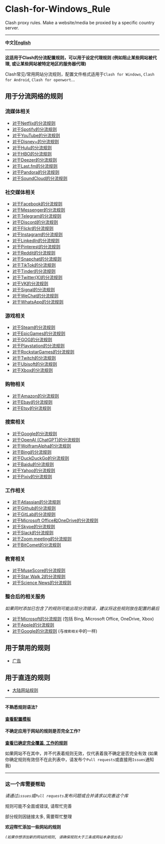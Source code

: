 # Clash-for-Windows_Rule

Clash proxy rules. Make a website/media be proxied by a specific country server.

***

**中文|[English](https://github.com/Z-Siqi/Clash-for-Windows_Rule/tree/main/English)**

***

**这适用于Clash的分流配置规则，可以用于设定代理规则 (例如阻止某些网站被代理, 或让某些网站被特定地区的服务器代理)**

Clash常见/常用网站分流规则，配置文件格式适用于`Clash for Windows`, `Clash for Android`, `Clash for openwort`...

## 用于分流网络的规则

### 流媒体相关
* [对于Netflix的分流规则](https://github.com/Z-Siqi/Clash-for-Windows_Rule/blob/main/Rule/Netflix)
* [对于Spotify的分流规则](https://github.com/Z-Siqi/Clash-for-Windows_Rule/blob/main/Rule/Spotify)
* [对于YouTube的分流规则](https://github.com/Z-Siqi/Clash-for-Windows_Rule/blob/main/Rule/YouTube)
* [对于Disney+的分流规则](https://github.com/Z-Siqi/Clash-for-Windows_Rule/blob/main/Rule/Disney%2B)
* [对于Hulu的分流规则](https://github.com/Z-Siqi/Clash-for-Windows_Rule/blob/main/Rule/Hulu)
* [对于HBO的分流规则](https://github.com/Z-Siqi/Clash-for-Windows_Rule/blob/main/Rule/HBO)
* [对于Deezer的分流规则](https://github.com/Z-Siqi/Clash-for-Windows_Rule/blob/main/Rule/Deezer)
* [对于Last.fm的分流规则](https://github.com/Z-Siqi/Clash-for-Windows_Rule/blob/main/Rule/Last.fm)
* [对于Pandora的分流规则](https://github.com/Z-Siqi/Clash-for-Windows_Rule/blob/main/Rule/Pandora)
* [对于SoundCloud的分流规则](https://github.com/Z-Siqi/Clash-for-Windows_Rule/blob/main/Rule/SoundCloud)

### 社交媒体相关
* [对于Facebook的分流规则](https://github.com/Z-Siqi/Clash-for-Windows_Rule/blob/main/Rule/Facebook)
* [对于Messenger的分流规则](https://github.com/Z-Siqi/Clash-for-Windows_Rule/blob/main/Rule/Facebook-Messenger)
* [对于Telegram的分流规则](https://github.com/Z-Siqi/Clash-for-Windows_Rule/blob/main/Rule/Telegram)
* [对于Discord的分流规则](https://github.com/Z-Siqi/Clash-for-Windows_Rule/blob/main/Rule/Discord)
* [对于Flickr的分流规则](https://github.com/Z-Siqi/Clash-for-Windows_Rule/blob/main/Rule/Flickr)
* [对于Instagram的分流规则](https://github.com/Z-Siqi/Clash-for-Windows_Rule/blob/main/Rule/Instagram)
* [对于LinkedIn的分流规则](https://github.com/Z-Siqi/Clash-for-Windows_Rule/blob/main/Rule/LinkedIn)
* [对于Pinterest的分流规则](https://github.com/Z-Siqi/Clash-for-Windows_Rule/blob/main/Rule/Pinterest)
* [对于Reddit的分流规则](https://github.com/Z-Siqi/Clash-for-Windows_Rule/blob/main/Rule/Reddit)
* [对于Snapchat的分流规则](https://github.com/Z-Siqi/Clash-for-Windows_Rule/blob/main/Rule/Snapchat)
* [对于TikTok的分流规则](https://github.com/Z-Siqi/Clash-for-Windows_Rule/blob/main/Rule/TikTok)
* [对于Tinder的分流规则](https://github.com/Z-Siqi/Clash-for-Windows_Rule/blob/main/Rule/Tinder)
* [对于Twitter(X)的分流规则](https://github.com/Z-Siqi/Clash-for-Windows_Rule/blob/main/Rule/Twitter)
* [对于VK的分流规则](https://github.com/Z-Siqi/Clash-for-Windows_Rule/blob/main/Rule/VK)
* [对于Signal的分流规则](https://github.com/Z-Siqi/Clash-for-Windows_Rule/blob/main/Rule/Signal)
* [对于WeChat的分流规则](https://github.com/Z-Siqi/Clash-for-Windows_Rule/blob/main/Rule/WeChat)
* [对于WhatsApp的分流规则](https://github.com/Z-Siqi/Clash-for-Windows_Rule/blob/main/Rule/WhatsApp)

### 游戏相关
* [对于Steam的分流规则](https://github.com/Z-Siqi/Clash-for-Windows_Rule/blob/main/Rule/Steam)
* [对于EpicGames的分流规则](https://github.com/Z-Siqi/Clash-for-Windows_Rule/blob/main/Rule/Epic-Games)
* [对于GOG的分流规则](https://github.com/Z-Siqi/Clash-for-Windows_Rule/blob/main/Rule/GOG)
* [对于Playstation的分流规则](https://github.com/Z-Siqi/Clash-for-Windows_Rule/blob/main/Rule/Playstation)
* [对于RockstarGames的分流规则](https://github.com/Z-Siqi/Clash-for-Windows_Rule/blob/main/Rule/Rockstar-Games)
* [对于Twitch的分流规则](https://github.com/Z-Siqi/Clash-for-Windows_Rule/blob/main/Rule/Twitch)
* [对于Ubisoft的分流规则](https://github.com/Z-Siqi/Clash-for-Windows_Rule/blob/main/Rule/Ubisoft)
* [对于Xbox的分流规则](https://github.com/Z-Siqi/Clash-for-Windows_Rule/blob/main/Rule/Xbox)

### 购物相关
* [对于Amazon的分流规则](https://github.com/Z-Siqi/Clash-for-Windows_Rule/blob/main/Rule/Amazon)
* [对于Ebay的分流规则](https://github.com/Z-Siqi/Clash-for-Windows_Rule/blob/main/Rule/Ebay)
* [对于Etsy的分流规则](https://github.com/Z-Siqi/Clash-for-Windows_Rule/blob/main/Rule/Etsy)

### 搜索相关
* [对于Google的分流规则](https://github.com/Z-Siqi/Clash-for-Windows_Rule/blob/main/Rule/Google)
* [对于OpenAI (ChatGPT)的分流规则](https://github.com/Z-Siqi/Clash-for-Windows_Rule/blob/main/Rule/OpenAI)
* [对于WolframAlpha的分流规则](https://github.com/Z-Siqi/Clash-for-Windows_Rule/blob/main/Rule/WolframAlpha)
* [对于Bing的分流规则](https://github.com/Z-Siqi/Clash-for-Windows_Rule/blob/main/Rule/Bing)
* [对于DuckDuckGo的分流规则](https://github.com/Z-Siqi/Clash-for-Windows_Rule/blob/main/Rule/DuckDuckGo)
* [对于Baidu的分流规则](https://github.com/Z-Siqi/Clash-for-Windows_Rule/blob/main/Rule/Baidu)
* [对于Yahoo的分流规则](https://github.com/Z-Siqi/Clash-for-Windows_Rule/blob/main/Rule/Yahoo)
* [对于Pixiv的分流规则](https://github.com/Z-Siqi/Clash-for-Windows_Rule/blob/main/Rule/Pixiv)

### 工作相关
* [对于Atlassian的分流规则](https://github.com/Z-Siqi/Clash-for-Windows_Rule/blob/main/Rule/Atlassian)
* [对于Github的分流规则](https://github.com/Z-Siqi/Clash-for-Windows_Rule/blob/main/Rule/Github)
* [对于GitLab的分流规则](https://github.com/Z-Siqi/Clash-for-Windows_Rule/blob/main/Rule/Gitlab)
* [对于Microsoft Office和OneDrive的分流规则](https://github.com/Z-Siqi/Clash-for-Windows_Rule/blob/main/Rule/Microsoft-Office365)
* [对于Skype的分流规则](https://github.com/Z-Siqi/Clash-for-Windows_Rule/blob/main/Rule/Skype)
* [对于Slack的分流规则](https://github.com/Z-Siqi/Clash-for-Windows_Rule/blob/main/Rule/Slack)
* [对于Zoom meeting的分流规则](https://github.com/Z-Siqi/Clash-for-Windows_Rule/blob/main/Rule/Zoom)
* [对于BitComet的分流规则](https://github.com/Z-Siqi/Clash-for-Windows_Rule/blob/main/Rule/BitComet)

### 教育相关
* [对于MuseScore的分流规则](https://github.com/Z-Siqi/Clash-for-Windows_Rule/blob/main/Rule/MuseScore)
* [对于Star Walk 2的分流规则](https://github.com/Z-Siqi/Clash-for-Windows_Rule/blob/main/Rule/Star-Walk-2)
* [对于Science News的分流规则](https://github.com/Z-Siqi/Clash-for-Windows_Rule/blob/main/Rule/Science-News)

### 整合后的相关服务
*如果同时添加已包含了的规则可能出现分流错误，建议将这些规则放在配置的最后*
* [对于Microsoft的分流规则](https://github.com/Z-Siqi/Clash-for-Windows_Rule/blob/main/Rule/Microsoft) (包括 Bing, Microsoft Office, OneDrive, Xbox)
* [对于Apple的分流规则](https://github.com/Z-Siqi/Clash-for-Windows_Rule/blob/main/Rule/Apple)
* [对于Google的分流规则](https://github.com/Z-Siqi/Clash-for-Windows_Rule/blob/main/Rule/Google) (与`搜索相关`中的一样)

## 用于禁用的规则

* [广告](https://github.com/Z-Siqi/Clash-for-Windows_Rule/blob/main/Rule/Advertising)

## 用于直连的规则

* [大陆网站规则](https://github.com/Z-Siqi/Clash-for-Windows_Rule/blob/main/Rule/Direct)

***

#### 不熟悉规则语法?

**[查看配置模板](https://github.com/Z-Siqi/Clash-for-Windows_Rule/blob/main/template/README.md)**

#### 不确定应用于网站的规则是否完全工作?

**[查看已确定完全覆盖, 工作的规则](https://github.com/Z-Siqi/Clash-for-Windows_Rule/blob/main/Rule/Worked-Rules-List)**

如果网站不在其中，并不代表着规则无效，仅代表着我不确定是否完全有效 (如果你确定规则有效但不在此列表中，请发布个`Pull requests`或直接用`Issues`通知我)

***

### 这一个库需要帮助

*请通过`issues`或`Pull requests`发布问题或合并请求以完善这个库*

规则可能不全面或错误, 请帮忙完善

部分规则因链接太多, 需要帮忙整理

**欢迎帮忙添加一些网站的规则**

*`(如果你想添加新的网站的规则, 请确保规则大于三条或网站本身很出名)`*
